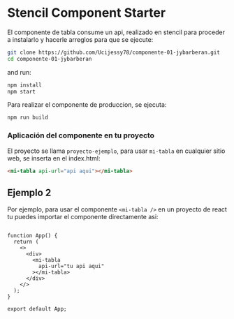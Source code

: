 # Stencil Component Starter
El componente de tabla  consume un api, realizado en stencil para proceder a  instalarlo y hacerle arreglos para que se ejecute:
```bash
git clone https://github.com/Ucijessy78/componente-01-jybarberan.git
cd componente-01-jybarberan
```

and run:

```bash
npm install
npm start
```

Para realizar el componente de produccion,  se ejecuta:

```bash
npm run build
```


### Aplicación del componente en tu proyecto

El proyecto se llama `proyecto-ejemplo`, para usar `mi-tabla` en cualquier sitio web,  se inserta  en el index.html:

```html
<mi-tabla api-url="api aqui"></mi-tabla>
```

## Ejemplo 2

Por ejemplo, para usar el componente `<mi-tabla />` en un proyecto de react tu puedes importar el componente directamente asi:

```tsx

function App() {
  return (
    <>
      <div>
        <mi-tabla
          api-url="tu api aqui"
        ></mi-tabla>
      </div>
    </>
  );
}

export default App;
```
